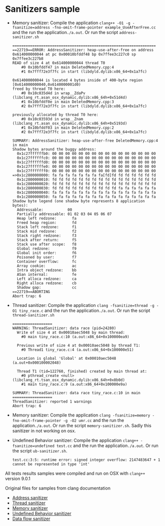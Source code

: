 # Sanitizers sample

* Memory sanitizer: Compile the application `clang++ -O1 -g -fsanitize=address -fno-omit-frame-pointer example_UseAfterFree.cc` and the run the application`./a.out`. Or run the script `address-sanitizer.sh`

	```
	=================================================================
	==22719==ERROR: AddressSanitizer: heap-use-after-free on address 0x614000000044 at pc 0x00010bfddf48 bp 0x7ffee3c227c0 sp 0x7ffee3c227b8
	READ of size 4 at 0x614000000044 thread T0
	    #0 0x10bfddf47 in main DeletedMemory.cpp:4
	    #1 0x7fff72e3f7fc in start (libdyld.dylib:x86_64+0x1a7fc)
	
	0x614000000044 is located 4 bytes inside of 400-byte region [0x614000000040,0x6140000001d0)
	freed by thread T0 here:
	    #0 0x10c035d4d in wrap__ZdaPv (libclang_rt.asan_osx_dynamic.dylib:x86_64h+0x51d4d)
	    #1 0x10bfddf0e in main DeletedMemory.cpp:3
	    #2 0x7fff72e3f7fc in start (libdyld.dylib:x86_64+0x1a7fc)
	
	previously allocated by thread T0 here:
	    #0 0x10c03593d in wrap__Znam (libclang_rt.asan_osx_dynamic.dylib:x86_64h+0x5193d)
	    #1 0x10bfddf03 in main DeletedMemory.cpp:2
	    #2 0x7fff72e3f7fc in start (libdyld.dylib:x86_64+0x1a7fc)
	
	SUMMARY: AddressSanitizer: heap-use-after-free DeletedMemory.cpp:4 in main
	Shadow bytes around the buggy address:
	  0x1c27ffffffb0: 00 00 00 00 00 00 00 00 00 00 00 00 00 00 00 00
	  0x1c27ffffffc0: 00 00 00 00 00 00 00 00 00 00 00 00 00 00 00 00
	  0x1c27ffffffd0: 00 00 00 00 00 00 00 00 00 00 00 00 00 00 00 00
	  0x1c27ffffffe0: 00 00 00 00 00 00 00 00 00 00 00 00 00 00 00 00
	  0x1c27fffffff0: 00 00 00 00 00 00 00 00 00 00 00 00 00 00 00 00
	=>0x1c2800000000: fa fa fa fa fa fa fa fa[fd]fd fd fd fd fd fd fd
	  0x1c2800000010: fd fd fd fd fd fd fd fd fd fd fd fd fd fd fd fd
	  0x1c2800000020: fd fd fd fd fd fd fd fd fd fd fd fd fd fd fd fd
	  0x1c2800000030: fd fd fd fd fd fd fd fd fd fd fa fa fa fa fa fa
	  0x1c2800000040: fa fa fa fa fa fa fa fa fa fa fa fa fa fa fa fa
	  0x1c2800000050: fa fa fa fa fa fa fa fa fa fa fa fa fa fa fa fa
	Shadow byte legend (one shadow byte represents 8 application bytes):
	  Addressable:           00
	  Partially addressable: 01 02 03 04 05 06 07 
	  Heap left redzone:       fa
	  Freed heap region:       fd
	  Stack left redzone:      f1
	  Stack mid redzone:       f2
	  Stack right redzone:     f3
	  Stack after return:      f5
	  Stack use after scope:   f8
	  Global redzone:          f9
	  Global init order:       f6
	  Poisoned by user:        f7
	  Container overflow:      fc
	  Array cookie:            ac
	  Intra object redzone:    bb
	  ASan internal:           fe
	  Left alloca redzone:     ca
	  Right alloca redzone:    cb
	  Shadow gap:              cc
	==22719==ABORTING
	Abort trap: 6
	```
* Thread sanitizer: Compile the application `clang -fsanitize=thread -g -O1 tiny_race.c`  and the run the application`./a.out`. Or run the script `thread-sanitizer.sh`

	```
	==================
	WARNING: ThreadSanitizer: data race (pid=24280)
	  Write of size 4 at 0x00010aec5048 by main thread:
	    #0 main tiny_race.c:10 (a.out:x86_64+0x100000ea9)
	
	  Previous write of size 4 at 0x00010aec5048 by thread T1:
	    #0 Thread1 tiny_race.c:4 (a.out:x86_64+0x100000e51)
	
	  Location is global 'Global' at 0x00010aec5048 (a.out+0x000100002048)
	
	  Thread T1 (tid=122760, finished) created by main thread at:
	    #0 pthread_create <null> (libclang_rt.tsan_osx_dynamic.dylib:x86_64h+0x8b0d)
	    #1 main tiny_race.c:9 (a.out:x86_64+0x100000e9a)
	
	SUMMARY: ThreadSanitizer: data race tiny_race.c:10 in main
	==================
	ThreadSanitizer: reported 1 warnings
	Abort trap: 6

	```

* Memory sanitizer: Compile the application `clang -fsanitize=memory -fno-omit-frame-pointer -g -O2 umr.cc`  and the run the application`./a.out`. Or run the script `memory-sanitizer.sh`. Sadly this sanitizer in not working on osx.

* Undefined Behavior sanitizer: Compile the application `clang++ -fsanitize=undefined test.cc`  and the run the application`./a.out`. Or run the script `ub-sanitizer.sh`. 
	
	```
	test.cc:3:5: runtime error: signed integer overflow: 2147483647 + 1 cannot be represented in type 'int'
	```
All tests results samples were compiled and run on OSX with `clang++` version 9.0.1

Original files for samples from clang documentation

 * [Address sanitizer](https://clang.llvm.org/docs/AddressSanitizer.html)
 * [Thread sanitizer](https://clang.llvm.org/docs/ThreadSanitizer.html)
 * [Memory sanitizer](https://clang.llvm.org/docs/MemorySanitizer.html)
 * [Undefined Behavior sanitizer](https://clang.llvm.org/docs/UndefinedBehaviorSanitizer.html)
 * [Data flow sanitizer](https://clang.llvm.org/docs/DataFlowSanitizer.html)
